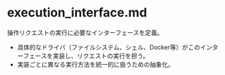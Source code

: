 # execution_interface.md

操作リクエストの実行に必要なインターフェースを定義。
- 具体的なドライバ（ファイルシステム、シェル、Docker等）がこのインターフェースを実装し、リクエストの実行を担う。
- 実装ごとに異なる実行方法を統一的に扱うための抽象化。 